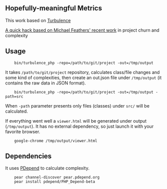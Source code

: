 Hopefully-meaningful Metrics
----------------------------

This work based on [Turbulence](https://github.com/chad/turbulence)

[A quick hack based on Michael Feathers' recent work](http://www.stickyminds.com/sitewide.asp?Function=edetail&ObjectType=COL&ObjectId=16679&tth=DYN&tt=siteemail&iDyn=2) in project churn and complexity

Usage
-----

		bin/turbulence_php -repo=/path/to/git/project -out=/tmp/output

It takes `/path/to/git/project` repository, calculates class/file changes and some kind of complexities, then create an out.json file under `/tmp/output` (it contains the raw data in JSON format).

		bin/turbulence_php -repo=/path/to/git/project -out=/tmp/output -path=src

When `-path` parameter presents only files (classes) under `src/` will be calculated.

If everything went well a `viewer.html` will be generated under output (`/tmp/output`). It has no external dependency, so just launch it with your favorite browser.

		google-chrome /tmp/output/viewer.html

Dependencies
------------

It uses [PDepend](http://pdepend.org/) to calculate complexity.

		pear channel-discover pear.pdepend.org
		pear install pdepend/PHP_Depend-beta

